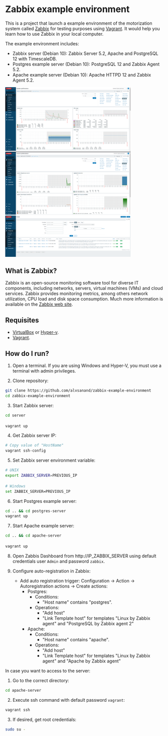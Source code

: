 # Zabbix example environment

This is a project that launch a example environment of the motorization system called [Zabbix](https://www.zabbix.com/) for testing purposes using [Vagrant](http://www.vagrantup.com). It would help you learn how to use Zabbix in your local computer.

The example environment includes:

- Zabbix server (Debian 10): Zabbix Server 5.2, Apache and PostgreSQL 12 with TimescaleDB.
- Postgres example server (Debian 10): PostgreSQL 12 and Zabbix Agent 5.2.
- Apache example server (Debian 10): Apache HTTPD 12 and Zabbix Agent 5.2.

<p float="left">
  <img src="img/snapshot_1.png" width="400px" height="auto">
  <img src="img/snapshot_2.png" width="400px" height="auto">
  <img src="img/snapshot_3.png" width="400px" height="auto">
</p>

## What is Zabbix?

Zabbix is an open-source monitoring software tool for diverse IT components, including networks, servers, virtual machines (VMs) and cloud services. Zabbix provides monitoring metrics, among others network utilization, CPU load and disk space consumption. Much more information is available on the [Zabbix web site](http://www.zabbix.com).

## Requisites

- [VirtualBox](https://www.virtualbox.org/manual/) or [Hyper-v](https://docs.microsoft.com/virtualization/hyper-v-on-windows/quick-start/enable-hyper-v).
- [Vagrant](http://www.vagrantup.com).

## How do I run?

1. Open a terminal. If you are using Windows and Hyper-V, you must use a terminal with admin privileges.

2. Clone repository:

```bash
git clone https://github.com/alvsanand/zabbix-example-environment
cd zabbix-example-environment
```

3. Start Zabbix server:

```bash
cd server

vagrant up
```

4. Get Zabbix server IP:

```bash
# Copy value of "HostName"
vagrant ssh-config
```

5. Set Zabbix server environment variable:

```bash
# UNIX
export ZABBIX_SERVER=PREVIOUS_IP

# Windows
set ZABBIX_SERVER=PREVIOUS_IP
```

6. Start Postgres example server:

```bash
cd .. && cd postgres-server
vagrant up
```

7. Start Apache example server:

```bash
cd .. && cd apache-server

vagrant up
```

8. Open Zabbis Dashboard from http://IP_ZABBIX_SERVER using default credentials user ```Admin``` and password ```zabbix```.

9. Configure auto-registration in Zabbix:
    - Add auto registration trigger: Configuration -> Action -> Autoregistration actions -> Create actions:
      - Postgres:  
        - Conditions:
          - "Host name" contains "postgres".
        - Operations:
          - "Add host"
          - "Link Template host" for templates "Linux by Zabbix agent" and "PostgreSQL by Zabbix agent 2"
      - Apache:  
        - Conditions:
          - "Host name" contains "apache".
        - Operations:
          - "Add host"
          - "Link Template host" for templates "Linux by Zabbix agent" and "Apache by Zabbix agent"

In case you want to access to the server:

1. Go to the correct directory:

```bash
cd apache-server
```

2. Execute ssh command with default password ```vagrant```:

```bash
vagrant ssh
```

3. If desired, get root credentials:

```bash
sudo su -
```
